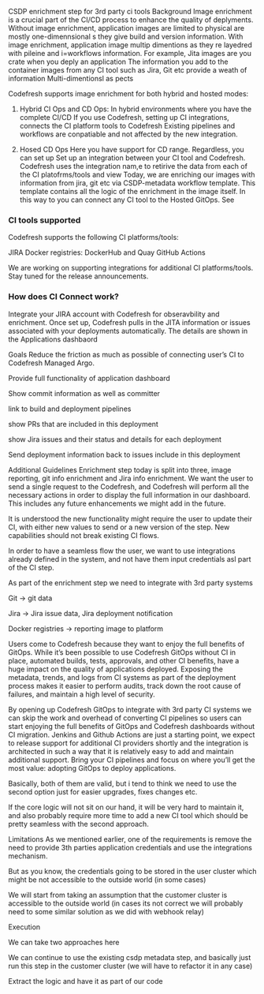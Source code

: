 



CSDP enrichment step for 3rd party ci tools
Background
Image enrichment is a crucial part of the CI/CD process to enhance the quality of deplyments. Without image enrichment, application images are limited to  physical are mostly one-dimennsional s they give build and version information. With image enrichment, application image  multip dimentions as they re layedred with pileine and i=workflows information. For example, Jita  images are you crate when you deply an application The information you add to the container images from any CI tool such as Jira, Git etc provide a weath of information 
Multi-dimentionsl as pects 

Codefresh supports image enrichment for both hybrid and hosted modes:

1. Hybrid CI Ops and CD Ops: In hybrid environments where you have the complete CI/CD If you use Codefresh, setting up CI integrations, connects the CI platform tools to Codefresh
Existing pipelines and workflows are conpatiable and not affected by the new integration. 


1. Hosed CD Ops
Here you have support for CD range. Regardless, you can set up
  Set up an integration between your CI tool and Codefresh. Codefresh uses the integration nam,e to retirive the data from each of the CI platofrms/tools and view 
  Today, we are enriching our images with information from jira, git etc via CSDP-metadata workflow template. This template contains all the logic of the enrichment in the image itself. 
  In this way to you can connect any CI tool to the Hosted GitOps. See 

### CI tools supported

Codefresh supports the following CI platforms/tools:


JIRA
Docker registries: DockerHub and Quay
GitHub Actions

We are working on supporting integrations for additional CI platforms/tools. Stay tuned for the release announcements. 

### How does CI Connect work?
Integrate your JIRA account with Codefresh for obseravbility and enrichment. Once set up, Codefresh pulls in the JITA information or issues associated with your deployments automatically. The details are shown in the Applications dashbaord 


Goals
Reduce the friction as much as possible of connecting user’s CI to Codefresh Managed Argo.

Provide full functionality of application dashboard

Show commit information as well as committer

link to build and deployment pipelines

show PRs that are included in this deployment

show Jira issues and their status and details for each deployment

Send deployment information back to issues include in this deployment




Additional Guidelines
Enrichment step today is split into three, image reporting, git info enrichment and Jira info enrichment. We want the user to send a single request to the Codefresh, and Codefresh will perform all the necessary actions in order to display the full information in our dashboard. This includes any future enhancements we might add in the future.

It is understood the new functionality might require the user to update their CI, with either new values to send or a new version of the step.  New capabilities should not break existing CI flows.

In order to have a seamless flow the user, we want to use integrations already defined in the system,  and not have them input credentials asl part of the CI step. 

As part of the enrichment step we need to integrate with 3rd party systems

 Git → git data

Jira → Jira issue data, Jira deployment notification

Docker registries → reporting image to platform



Users come to Codefresh because they want to enjoy the full benefits of GitOps. While it’s been possible to use Codefresh GitOps without CI in place, automated builds, tests, approvals, and other CI benefits, have a huge impact on the quality of applications deployed. Exposing the metadata, trends, and logs from CI systems as part of the deployment process makes it easier to perform audits, track down the root cause of failures, and maintain a high level of security.

By opening up Codefresh GitOps to integrate with 3rd party CI systems we can skip the work and overhead of converting CI pipelines so users can start enjoying the full benefits of GitOps and Codefresh dashboards without CI migration. Jenkins and Github Actions are just a starting point, we expect to release support for additional CI providers shortly and the integration is architected in such a way that it is relatively easy to add and maintain additional support. Bring your CI pipelines and focus on where you’ll get the most value: adopting GitOps to deploy applications.

 

Basically, both of them are valid, but i tend to think we need to use the second option just for easier upgrades, fixes changes etc. 

If the core logic will not sit on our hand, it will be very hard to maintain it, and also probably require more time to add a new CI tool which should be pretty seamless with the second approach. 

Limitations
As we mentioned earlier, one of the requirements is remove the need to provide 3th parties application credentials and use the integrations mechanism. 

But as you know, the credentials going to be stored in the user cluster which might be not accessible to the outside world (in some cases)

We will start from taking an assumption that the customer cluster is accessible to the outside world (in cases its not correct we will probably need to some similar solution as we did with webhook relay)

Execution 
 

We can take two approaches here

We can continue to use the existing csdp metadata step, and basically just run this step in the customer cluster (we will have to refactor it in any case)

Extract the logic and have it as part of our code